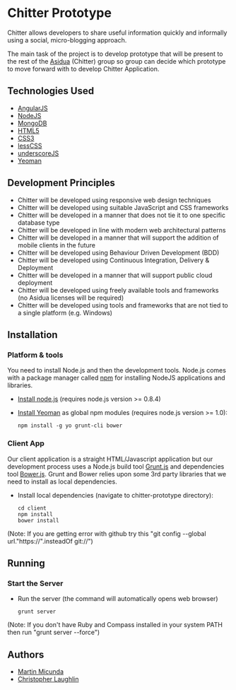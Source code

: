 Chitter Prototype
=================

Chitter allows developers to share useful information quickly and informally using a social, micro-blogging approach.

The main task of the project is to develop prototype that will be present to the rest of the [Asidua](http://asidua.com/) (Chitter) group so group can decide which prototype to move forward with to develop Chitter Application.


Technologies Used
------------------
+ [AngularJS](http://angularjs.org/)
+ [NodeJS](http://nodejs.org/)
+ [MongoDB](http://www.mongodb.org/)
+ [HTML5](http://www.w3.org/TR/2011/WD-html5-20110525/)
+ [CSS3](http://www.w3.org/TR/2001/WD-css3-roadmap-20010523/)
+ [lessCSS](http://lesscss.org/)
+ [underscoreJS](http://underscorejs.org/) 
+ [Yeoman](http://yeoman.io/)

Development Principles
----------------------

+ Chitter will be developed using responsive web design techniques
+ Chitter will be developed using suitable JavaScript and CSS frameworks
+ Chitter will be developed in a manner that does not tie it to one specific database type
+ Chitter will be developed in line with modern web architectural patterns
+ Chitter will be developed in a manner that will support the addition of mobile clients in the future
+ Chitter will be developed using Behaviour Driven Development (BDD)
+ Chitter will be developed using Continuous Integration, Delivery & Deployment
+ Chitter will be developed in a manner that will support public cloud deployment
+ Chitter will be developed using freely available tools and frameworks (no Asidua licenses will be required)
+ Chitter will be developed using tools and frameworks that are not tied to a single platform (e.g. Windows)

Installation
----------------------

### Platform & tools

You need to install Node.js and then the development tools. Node.js comes with a package manager called [npm](http://npmjs.org) for installing NodeJS applications and libraries.
* [Install node.js](http://nodejs.org/download/) (requires node.js version >= 0.8.4)
* [Install Yeoman](http://yeoman.io/) as global npm modules (requires node.js version >= 1.0):

    ```
    npm install -g yo grunt-cli bower
    ```

### Client App

Our client application is a straight HTML/Javascript application but our development process uses a Node.js build tool
[Grunt.js](gruntjs.com) and dependencies tool [Bower.js](http://bower.io/). Grunt and Bower relies upon some 3rd party libraries that we need to install as local dependencies.

* Install local dependencies (navigate to chitter-prototype directory):

    ```
    cd client
    npm install
    bower install
    ```

(Note: If you are getting error with github try this "git config --global url."https://".insteadOf git://")

Running
----------------------

### Start the Server
* Run the server (the command will automatically opens web browser)

    ```
    grunt server   
    ```

(Note: If you don't have Ruby and Compass installed in your system PATH then run "grunt server --force")


Authors
-------
+ [Martin Micunda](https://github.com/martinmicunda)
+ [Christopher Laughlin](https://github.com/chrislaughlin)

